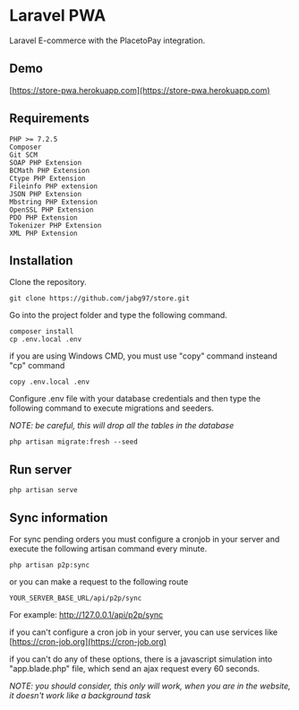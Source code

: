 # Laravel PWA

Laravel E-commerce with the PlacetoPay integration.

## Demo

[https://store-pwa.herokuapp.com](https://store-pwa.herokuapp.com)


## Requirements

```
PHP >= 7.2.5
Composer
Git SCM
SOAP PHP Extension
BCMath PHP Extension
Ctype PHP Extension
Fileinfo PHP extension
JSON PHP Extension
Mbstring PHP Extension
OpenSSL PHP Extension
PDO PHP Extension
Tokenizer PHP Extension
XML PHP Extension
```

## Installation

Clone the repository.

```
git clone https://github.com/jabg97/store.git
```

Go into the project folder and type the following command.

```
composer install
cp .env.local .env
```
if you are using Windows CMD, you must use "copy" command insteand "cp" command
```
copy .env.local .env
```
Configure .env file with your database credentials and then type the following command to execute migrations and seeders.

*NOTE: be careful, this will drop all the tables in the database*
```
php artisan migrate:fresh --seed
```
## Run server

```
php artisan serve
```

## Sync information

For sync pending orders you must configure a cronjob in your server and execute the following artisan command every minute.

```
php artisan p2p:sync
```
or you can make a request to the following route

```
YOUR_SERVER_BASE_URL/api/p2p/sync 
```
For example:
http://127.0.0.1/api/p2p/sync

if you can't configure a cron job in your server, you can use services like 
[https://cron-job.org](https://cron-job.org)

if you can't do any of these options, there is a javascript simulation into "app.blade.php" file, which send an ajax request every 60 seconds.

*NOTE: you should consider, this only will work, when you are in the website, it doesn't work like a background task*

